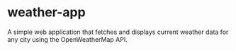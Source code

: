 # weather-app
A simple web application that fetches and displays current weather data for any city using the OpenWeatherMap API.
